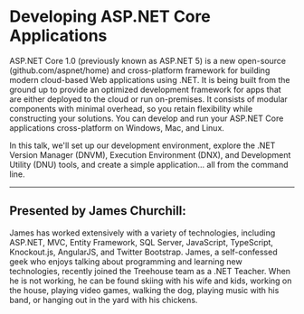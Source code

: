 
# Developing ASP.NET Core Applications

ASP.NET Core 1.0 (previously known as ASP.NET 5) is a new open-source (github.com/aspnet/home) and cross-platform framework for building modern cloud-based Web applications using .NET. It is being built from the ground up to provide an optimized development framework for apps that are either deployed to the cloud or run on-premises. It consists of modular components with minimal overhead, so you retain flexibility while constructing your solutions. You can develop and run your ASP.NET Core applications cross-platform on Windows, Mac, and Linux.

In this talk, we'll set up our development environment, explore the .NET Version Manager (DNVM), Execution Environment (DNX), and Development Utility (DNU) tools, and create a simple application... all from the command line.

---

## Presented by James Churchill:

James has worked extensively with a variety of technologies, including ASP.NET, MVC, Entity Framework, SQL Server, JavaScript, TypeScript, Knockout.js, AngularJS, and Twitter Bootstrap. James, a self-confessed geek who enjoys talking about programming and learning new technologies, recently joined the Treehouse team as a .NET Teacher. When he is not working, he can be found skiing with his wife and kids, working on the house, playing video games, walking the dog, playing music with his band, or hanging out in the yard with his chickens.
